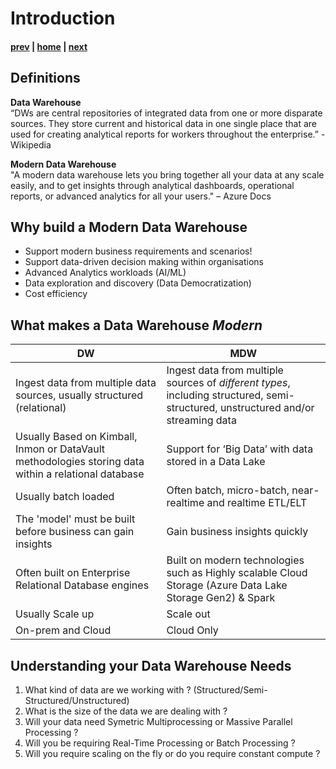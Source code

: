 # Introduction

#### [prev](./readme.md) | [home](./readme.md)  | [next](./designing.md)

## Definitions
**Data Warehouse** </br>“DWs are central repositories of integrated data from one or more disparate sources. They store current and historical data in one single place that are used for creating analytical reports for workers throughout the enterprise.” - Wikipedia

**Modern Data Warehouse**</br>
"A modern data warehouse lets you bring together all your data at any scale easily, and to get insights through analytical dashboards, operational reports, or advanced analytics for all your users." – Azure Docs

## Why build a Modern Data Warehouse
* Support modern business requirements and scenarios!
* Support data-driven decision making within organisations
* Advanced Analytics workloads (AI/ML)
* Data exploration and discovery (Data Democratization)
* Cost efficiency

## What makes a Data Warehouse *Modern*
DW | MDW
---|---
Ingest data from multiple data sources, usually structured (relational) | Ingest data from multiple sources of *different types*, including structured, semi-structured, unstructured and/or streaming data 
Usually Based on Kimball, Inmon or DataVault methodologies storing data within a relational database | Support for ‘Big Data’ with data stored in a Data Lake
Usually batch loaded | Often batch, micro-batch, near-realtime and realtime ETL/ELT
The 'model' must be built before business can gain insights | Gain business insights quickly
Often built on Enterprise Relational Database engines | Built on modern technologies such as Highly scalable Cloud Storage (Azure Data Lake Storage Gen2) & Spark
Usually Scale up | Scale out
On-prem and Cloud | Cloud Only

## Understanding your Data Warehouse Needs
1) What kind of data are we working with ? (Structured/Semi-Structured/Unstructured)
2) What is the size of the data we are dealing with ?
3) Will your data need Symetric Multiprocessing or Massive Parallel Processing ?
4) Will you be requiring Real-Time Processing or Batch Processing ?
5) Will you require scaling on the fly or do you require constant compute ?

<!-- Often have OLAP models built on top of DW for reporting | Data can be accessed directly from the Data Lake (or pushed into any system including OLAP model, Data Mart or a Traditional Data Warehouse) -->
